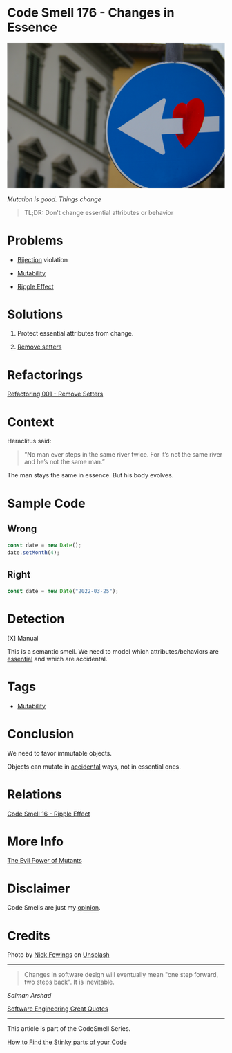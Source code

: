 # Code Smell 176 - Changes in Essence
            
![Code Smell 176 - Changes in Essence](Code%20Smell%20176%20-%20Changes%20in%20Essence.jpg)

*Mutation is good. Things change*

> TL;DR: Don't change essential attributes or behavior

# Problems

- [Bijection](https://github.com/mcsee/Software-Design-Articles/tree/main/Articles/Theory/The%20One%20and%20Only%20Software%20Design%20Principle/readme.md) violation

- [Mutability](https://github.com/mcsee/Software-Design-Articles/tree/main/Articles/Theory/The%20Evil%20Power%20of%20Mutants/readme.md)

- [Ripple Effect](https://github.com/mcsee/Software-Design-Articles/tree/main/Articles/Code%20Smells/Code%20Smell%2016%20-%20Ripple%20Effect/readme.md)

# Solutions

1. Protect essential attributes from change.

2. [Remove setters](https://github.com/mcsee/Software-Design-Articles/tree/main/Articles/Refactorings/Refactoring%20001%20-%20Remove%20Setters/readme.md)

# Refactorings

[Refactoring 001 - Remove Setters](https://github.com/mcsee/Software-Design-Articles/tree/main/Articles/Refactorings/Refactoring%20001%20-%20Remove%20Setters/readme.md)

# Context

Heraclitus said:

> “No man ever steps in the same river twice. For it’s not the same river and he’s not the same man.”

The man stays the same in essence. But his body evolves.

# Sample Code

## Wrong

[Gist Url]: # (https://gist.github.com/mcsee/7c1ee7181f403225470c90c2f4668f99)
```javascript
const date = new Date();
date.setMonth(4);
```

## Right

[Gist Url]: # (https://gist.github.com/mcsee/c758d376a61469d8ce4266b6e9fbe115)
```javascript
const date = new Date("2022-03-25");
```

# Detection

[X] Manual

This is a semantic smell. We need to model which attributes/behaviors are [essential](https://github.com/mcsee/Software-Design-Articles/tree/main/Articles/Theory/No%20Silver%20Bullet/readme.md) and which are accidental.

# Tags

- [Mutability](https://github.com/mcsee/Software-Design-Articles/tree/main/Articles/Theory/The%20Evil%20Power%20of%20Mutants/readme.md) 

# Conclusion

We need to favor immutable objects.

Objects can mutate in [accidental](https://github.com/mcsee/Software-Design-Articles/tree/main/Articles/Theory/No%20Silver%20Bullet/readme.md) ways, not in essential ones.

# Relations

[Code Smell 16 - Ripple Effect](https://github.com/mcsee/Software-Design-Articles/tree/main/Articles/Code%20Smells/Code%20Smell%2016%20-%20Ripple%20Effect/readme.md)

# More Info

[The Evil Power of Mutants](https://github.com/mcsee/Software-Design-Articles/tree/main/Articles/Theory/The%20Evil%20Power%20of%20Mutants/readme.md)

# Disclaimer

Code Smells are just my [opinion](https://github.com/mcsee/Software-Design-Articles/tree/main/Articles/Blogging/I%20Wrote%20More%20than%2090%20Articles%20on%202021%20Here%20is%20What%20I%20Learned/readme.md).

# Credits

Photo by [Nick Fewings](https://unsplash.com/@jannerboy62) on [Unsplash](https://unsplash.com/s/photos/heart-arrow)    

* * *

> Changes in software design will eventually mean "one step forward, two steps back". It is inevitable.

_Salman Arshad_
 
[Software Engineering Great Quotes](https://github.com/mcsee/Software-Design-Articles/tree/main/Articles/Quotes/Software%20Engineering%20Great%20Quotes/readme.md)

* * *

This article is part of the CodeSmell Series.

[How to Find the Stinky parts of your Code](https://github.com/mcsee/Software-Design-Articles/tree/main/Articles/Code%20Smells/How%20to%20Find%20the%20Stinky%20parts%20of%20your%20Code/readme.md)